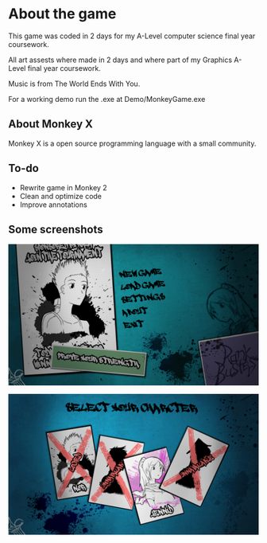 # About the game

This game was coded in 2 days for my A-Level computer science final year coursework.

All art assests where made in 2 days and where part of my Graphics A-Level final year coursework. 

Music is from The World Ends With You. 

For a working demo run the .exe at Demo/MonkeyGame.exe

## About Monkey X

Monkey X is a open source programming language with a small community.  


## To-do

+ Rewrite game in Monkey 2
+ Clean and optimize code
+ Improve annotations


## Some screenshots

![Pic1](/Test.data/MainMenuBackground.png)


![Pic2](/Test.data/CSBackground.png)




